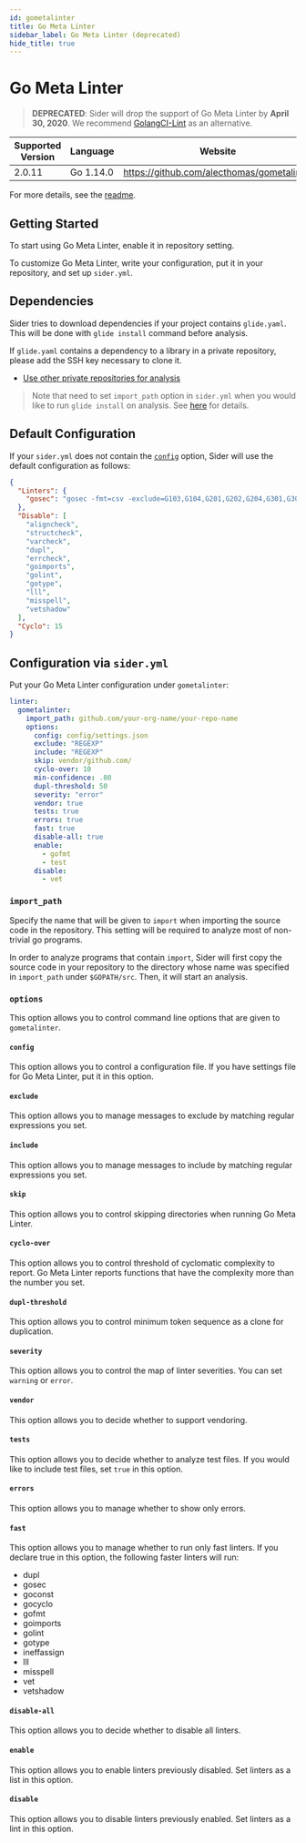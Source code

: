 ```yaml
---
id: gometalinter
title: Go Meta Linter
sidebar_label: Go Meta Linter (deprecated)
hide_title: true
---
```


# Go Meta Linter

> **DEPRECATED**: Sider will drop the support of Go Meta Linter by **April 30, 2020**. We recommend [GolangCI-Lint](golangci-lint.md) as an alternative.

| Supported Version | Language  | Website                                    |
| ----------------- | --------- | ------------------------------------------ |
| 2.0.11            | Go 1.14.0 | https://github.com/alecthomas/gometalinter |

For more details, see the [readme](https://github.com/alecthomas/gometalinter#readme).

## Getting Started

To start using Go Meta Linter, enable it in repository setting.

To customize Go Meta Linter, write your configuration, put it in your repository, and set up `sider.yml`.

## Dependencies

Sider tries to download dependencies if your project contains `glide.yaml`. This will be done with `glide install` command before analysis.

If `glide.yaml` contains a dependency to a library in a private repository, please add the SSH key necessary to clone it.

- [Use other private repositories for analysis](../../advanced-settings/private-dependencies.md)

> Note that need to set `import_path` option in `sider.yml` when you would like to run `glide install` on analysis.
> See [here](#import_path) for details.

## Default Configuration

If your `sider.yml` does not contain the [`config`](#config) option, Sider will use the default configuration as follows:

```json
{
  "Linters": {
    "gosec": "gosec -fmt=csv -exclude=G103,G104,G201,G202,G204,G301,G302 {path}/*.go:^(?P<path>.*?\\.go),(?P<line>\\d+),(?P<message>[^,]+,[^,]+,[^,]+)"
  },
  "Disable": [
    "aligncheck",
    "structcheck",
    "varcheck",
    "dupl",
    "errcheck",
    "goimports",
    "golint",
    "gotype",
    "lll",
    "misspell",
    "vetshadow"
  ],
  "Cyclo": 15
}
```

## Configuration via `sider.yml`

Put your Go Meta Linter configuration under `gometalinter`:

```yaml
linter:
  gometalinter:
    import_path: github.com/your-org-name/your-repo-name
    options:
      config: config/settings.json
      exclude: "REGEXP"
      include: "REGEXP"
      skip: vendor/github.com/
      cyclo-over: 10
      min-confidence: .80
      dupl-threshold: 50
      severity: "error"
      vendor: true
      tests: true
      errors: true
      fast: true
      disable-all: true
      enable:
        - gofmt
        - test
      disable:
        - vet
```

### `import_path`

Specify the name that will be given to `import` when importing the source code in the repository. This setting will be required to analyze most of non-trivial go programs.

In order to analyze programs that contain `import`, Sider will first copy the source code in your repository to the directory whose name was specified in `import_path` under `$GOPATH/src`. Then, it will start an analysis.

### `options`

This option allows you to control command line options that are given to `gometalinter`.

#### `config`

This option allows you to control a configuration file. If you have settings file for Go Meta Linter, put it in this option.

#### `exclude`

This option allows you to manage messages to exclude by matching regular expressions you set.

#### `include`

This option allows you to manage messages to include by matching regular expressions you set.

#### `skip`

This option allows you to control skipping directories when running Go Meta Linter.

#### `cyclo-over`

This option allows you to control threshold of cyclomatic complexity to report. Go Meta Linter reports functions that have the complexity more than the number you set.

#### `dupl-threshold`

This option allows you to control minimum token sequence as a clone for duplication.

#### `severity`

This option allows you to control the map of linter severities. You can set `warning` or `error`.

#### `vendor`

This option allows you to decide whether to support vendoring.

#### `tests`

This option allows you to decide whether to analyze test files. If you would like to include test files, set `true` in this option.

#### `errors`

This option allows you to manage whether to show only errors.

#### `fast`

This option allows you to manage whether to run only fast linters. If you declare true in this option, the following faster linters will run:

- dupl
- gosec
- goconst
- gocyclo
- gofmt
- goimports
- golint
- gotype
- ineffassign
- lll
- misspell
- vet
- vetshadow

#### `disable-all`

This option allows you to decide whether to disable all linters.

#### `enable`

This option allows you to enable linters previously disabled. Set linters as a list in this option.

#### `disable`

This option allows you to disable linters previously enabled. Set linters as a lint in this option.
